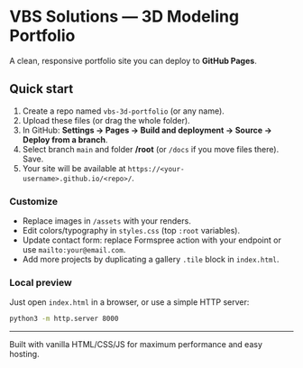 
# VBS Solutions — 3D Modeling Portfolio

A clean, responsive portfolio site you can deploy to **GitHub Pages**.

## Quick start
1. Create a repo named `vbs-3d-portfolio` (or any name).
2. Upload these files (or drag the whole folder).
3. In GitHub: **Settings → Pages → Build and deployment → Source → Deploy from a branch**.
4. Select branch `main` and folder **/root** (or `/docs` if you move files there). Save.
5. Your site will be available at `https://<your-username>.github.io/<repo>/`.

### Customize
- Replace images in `/assets` with your renders.
- Edit colors/typography in `styles.css` (top `:root` variables).
- Update contact form: replace Formspree action with your endpoint or use `mailto:your@email.com`.
- Add more projects by duplicating a gallery `.tile` block in `index.html`.

### Local preview
Just open `index.html` in a browser, or use a simple HTTP server:
```bash
python3 -m http.server 8000
```

---
Built with vanilla HTML/CSS/JS for maximum performance and easy hosting.
